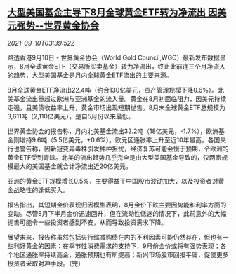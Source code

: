 <!--1631246462000-->
[大型美国基金主导下8月全球黄金ETF转为净流出 因美元强势--世界黄金协会](https://cn.reuters.com/article/gold-etf-outflow-0909-thur-idCNKBS2G609F)
------

<div><i>2021-09-10T03:39:52Z</i></div><p>路透香港9月10日 - 世界黄金协会（World Gold Council,WGC）最新发布数据显示，8月全球黄金ETF（交易所买卖基金）转为净流出，终止此前连三个月净流入的趋势，大型美国基金是月内全球黄金ETF流出的主要来源。</p><p>8月全球黄金ETF净流出22.4吨（约合130亿美元，资产管理规模下降0.6%）。北美基金流出量超过欧洲与亚洲基金的流入量。黄金在8月初面临阻力，因美元持续走强，且美债收益率上升，黄金市场出现短期抛售。8月末全球黄金ETF总规模为3,611吨（2,110亿美元），是自5月份以来最低。</p><p>世界黄金协会的报告称，月内北美基金流出32.2吨（18亿美元，-1.7%），欧洲基金则增持9.6吨（5.5亿美元，+0.6%）。欧元区通胀率上升至近10年最高，各国央行也警告称，因新冠变异毒株引发种种担忧，经济复苏可能会慢于预期，令欧洲的黄金ETF受到青睐。北美的流出趋势几乎完全是由大型美国基金导致的，仅两家规模最大的美国基金就合计净流出近20亿美元。</p><p>亚洲的黄金ETF规模增长0.5%，主要得益于中国股市波动加大，以及投资者对黄金战略性的逢低买入。</p><p>报告指出，其短期金价表现归因模型表明，8月金价下跌主要因势能和利率方面的变动。尽管8月下半月金价迅速回升，但在流动性低迷的情况下，此前意外的大幅抛售可能令一些投资者感到不安，从而导致投资需求下降。</p><p>展望未来，报告称虽然包括央行缩减购债在内的不利因素可能仍然存在，但也有一些利好黄金的因素：在季节性消费需求的支持下，9月份金价或将有强势表现；各个地区通胀率持续高企，通胀预期也有所提高；新兴市场股市回报平庸，促使更多投资者采取对冲手段。（完）</p>
